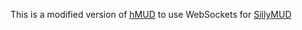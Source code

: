 This is a modified version of [hMUD](https://github.com/blueoctopus/hMUD)
to use WebSockets for [SillyMUD](https://github.com/okeuday/sillymud)
